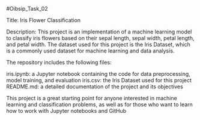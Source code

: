 #Oibsip_Task_02

Title: Iris Flower Classification

Description: This project is an implementation of a machine learning model to classify iris flowers based on their sepal length, sepal width, petal length, and petal width. The dataset used for this project is the Iris Dataset, which is a commonly used dataset for machine learning and data analysis.

The repository includes the following files:

iris.ipynb: a Jupyter notebook containing the code for data preprocessing, model training, and evaluation iris.csv: the Iris Dataset used for this project README.md: a detailed documentation of the project and its objectives

This project is a great starting point for anyone interested in machine learning and classification problems, as well as for those who want to learn how to work with Jupyter notebooks and GitHub
